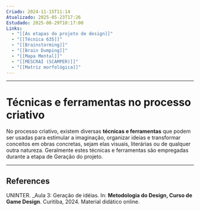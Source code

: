 ```yaml
---
Criado: 2024-11-15T11:14
Atualizado: 2025-05-23T17:26
Estudado: 2025-08-29T10:17:00
Links:
  - "[[As etapas do projeto de design]]"
  - "[[Técnica 635]]"
  - "[[Brainstorming]]"
  - "[[Brain Dumping]]"
  - "[[Mapa Mental]]"
  - "[[MESCRAI (SCAMPER)]]"
  - "[[Matriz morfológica]]"
---
```

---
# Técnicas e ferramentas no processo criativo

No processo criativo, existem diversas **técnicas e ferramentas** que podem ser usadas para estimular a imaginação, organizar ideias e transformar conceitos em obras concretas, sejam elas visuais, literárias ou de qualquer outra natureza. Geralmente estes técnicas e ferramentas são empregadas durante a etapa de Geração do projeto.


---
## References

UNINTER.  _Aula 3: Geração de idéias. In: **Metodologia do Design, Curso de Game Design**. Curitiba, 2024. Material didático online.